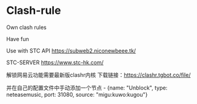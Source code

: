 # Clash-rule
Own clash rules

 Have fun
 
 Use with STC API
https://subweb2.niconewbeee.tk/

STC-SERVER
https://www.stc-hk.com/

解锁网易云功能需要最新版clashr内核 下载链接：https://clashr.tgbot.co/file/

并在自己的配置文件中手动添加一个节点  - {name: "Unblock", type: neteasemusic, port: 31080, source: "migu:kuwo:kugou"}
